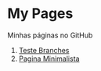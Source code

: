 # My Pages
Minhas páginas no GitHub
1.  [Teste Branches](https://gracibrea.github.io/teste-branches/)
2.  [Pagina Minimalista](https://gracibrea.github.io/pagina-minimalista/)
